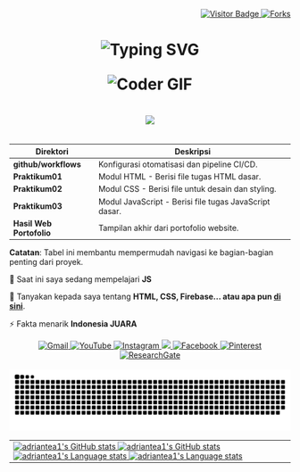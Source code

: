 <p align="right">
    <a href="https://visitor-badge.laobi.icu/badge?page_id=adriantea1.PBW-IF-VA">
        <img src="https://visitor-badge.laobi.icu/badge?page_id=adriantea1.PBW-IF-VA&title=Dikunjungi" alt="Visitor Badge" />
    </a>
    <a href="https://github.com/adriantea1.PBW-IF-VA/network/members">
        <img src="https://img.shields.io/github/forks/adriantea1/PBW-IF-VA?style=social" alt="Forks" />
    </a>
</p>

<h1 align="center">
    <img src="https://readme-typing-svg.herokuapp.com/?font=Righteous&size=35&center=true&vCenter=true&width=500&height=70&duration=4000&lines=Hi+I'm+Virzan+Pasa+Nugraha!" alt="Typing SVG" />
    <p align="center">
    <img src="https://media.giphy.com/media/SWoSkN6DxTszqIKEqv/giphy.gif" alt="Coder GIF" width="400">



<p align="center">
    <a href="https://skillicons.dev"><img src="https://skillicons.dev/icons?i=html,css,js,react" /></a>
</p>

</h1>
 
| **Direktori**               | **Deskripsi**                                       |
|-----------------------------|-----------------------------------------------------|
| **github/workflows**         | Konfigurasi otomatisasi dan pipeline CI/CD.         |
| **Praktikum01**             | Modul HTML - Berisi file tugas HTML dasar.          |
| **Praktikum02**             | Modul CSS - Berisi file untuk desain dan styling.   |
| **Praktikum03**             | Modul JavaScript - Berisi file tugas JavaScript dasar. |
| **Hasil Web Portofolio**    | Tampilan akhir dari portofolio website.             |

**Catatan**: Tabel ini membantu mempermudah navigasi ke bagian-bagian penting dari proyek.

 
 🌱 Saat ini saya sedang mempelajari **JS**

💬 Tanyakan kepada saya tentang **HTML, CSS, Firebase... atau apa pun [di sini](https://github.com/adriantea1/PBW-IF-VA/issues)**.

⚡ Fakta menarik **Indonesia JUARA**

 </div>
 <div align="center"> 
 <a href="https://mail.google.com/mail/u/0/?tab=rm&ogbl#inbox?compose=new" target="_blank">
    <img src="https://img.shields.io/badge/Gmail-333333?style=for-the-badge&logo=gmail&logoColor=red" alt="Gmail" />
</a>

<a href="https://youtube.com/@virzanpasanugraha9932?si=oDaoZXGnFggqgwWC" target="_blank">
    <img src="https://img.shields.io/badge/YouTube-FF0000?style=for-the-badge&logo=youtube&logoColor=white" alt="YouTube" />
</a>

  <a href="https://www.instagram.com/vpnc_21th/" target="_blank">
    <img src="https://img.shields.io/badge/Instagram-E4405F?style=for-the-badge&logo=instagram&logoColor=white" alt="Instagram" />
</a>
<a href="./Hasil Web Portofolio/Portofolio.png" target="_blank">
     <img src="https://img.shields.io/badge/Portfolio-FF5722?style=for-the-badge&logo=todoist&logoColor=white" target="_blank" /> <!-- sqlite, safari, google-chrome are other good icon options -->
  </a>
<a href="https://www.facebook.com/virjan.pn?locale=id_ID" target="_blank">
    <img src="https://img.shields.io/badge/Facebook-1877F2?style=for-the-badge&logo=facebook&logoColor=white" alt="Facebook" />
</a>
<a href="https://id.pinterest.com/virzann/" target="_blank">
    <img src="https://img.shields.io/badge/Pinterest-E60023?style=for-the-badge&logo=pinterest&logoColor=white" alt="Pinterest" />
</a>
<a href="https://www.researchgate.net/profile/Virzan-Pasa-Nugraha" target="_blank">
    <img src="https://img.shields.io/badge/ResearchGate-00CCBB?style=for-the-badge&logo=researchgate&logoColor=white" alt="ResearchGate" />
</a>
</div>
  <br>
  <img alt="snake eating my contributions" src="https://raw.githubusercontent.com/salesp07/salesp07/output/github-contribution-grid-snake.svg" />
  
  <table>
    <tr>
        <!-- Github状态 -->
        <td>
 <!-- GitHub Stats for Light Mode -->
<a href="https://github.com/anuraghazra/github-readme-stats#gh-light-mode-only">
    <img height="190" src="https://github-readme-stats.vercel.app/api?username=adriantea1/PBW-IF-VA&show_icons=true&line_height=28&hide_border=true&card_width=347&theme=default#gh-light-mode-only" alt="adriantea1's GitHub stats" />
</a>
<!-- GitHub Stats for Dark Mode -->
<a href="https://github.com/anuraghazra/github-readme-stats#gh-dark-mode-only">
    <img height="190" src="https://github-readme-stats.vercel.app/api?username=adriantea1/PBW-IF-VA&show_icons=true&line_height=28&hide_border=true&card_width=347&theme=dark&bg_color=000000#gh-dark-mode-only" alt="adriantea1's GitHub stats" />
</a>

<!-- Language Stats for Light Mode -->
<a href="https://github.com/anuraghazra/github-readme-stats#gh-light-mode-only">
    <img height="190" src="https://github-readme-stats.vercel.app/api/top-langs/?username=adriantea1/PBW-IF-VA&layout=compact&langs_count=12&hide_border=true&theme=default#gh-light-mode-only" alt="adriantea1's Language stats" />
</a>
<!-- Language Stats for Dark Mode -->
<a href="https://github.com/anuraghazra/github-readme-stats#gh-dark-mode-only">
    <img height="190" src="https://github-readme-stats.vercel.app/api/top-langs/?username=adriantea1/PBW-IF-VA&layout=compact&langs_count=12&hide_border=true&theme=dark&bg_color=000000#gh-dark-mode-only" alt="adriantea1's Language stats" />
</a>

</a>
</td>
</tr>
</table>
</div>


